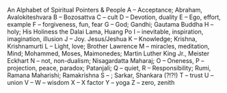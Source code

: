 An Alphabet of Spiritual Pointers & People
A – Acceptance; Abraham, Avalokiteshvara
B – Bozosattva
C – cult
D – Devotion, duality
E – Ego, effort, example 
F – forgiveness, fun, fear
G – God; Gandhi; Gautama Buddha
H – holy; His Holiness the Dalai Lama, Huang Po
I – inevitable, inspiration, imagination, illusion
J – Joy. Jesus/Jeshua
K – Knowledge; Krishna, Krishnamurti
L – Light, love; Brother Lawrence
M – miracles, meditation, Mind; Mohammed, Moses, Maimonedes; Martin Luther King Jr., Meister Eckhart
N – not, non-dualism; Nisagardatta Maharaj; 
O – Oneness, 
P – projection, peace, paradox; Patanjali;
Q – quiet, 
R – Responsibility; Rumi, Ramana Maharishi; Ramakrishna
S – ; Sarkar, Shankara (?!?!)
T – trust
U – union
V – 
W – wisdom
X – X factor
Y – yoga
Z – zero, zenith